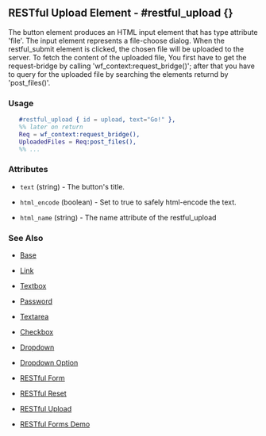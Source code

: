
## RESTful Upload Element - #restful_upload {}
  The button element produces an HTML input element that has type
  attribute 'file'. The input element represents a file-choose dialog.
  When the restful_submit element is clicked, the chosen file will be
  uploaded to the server.
  To fetch the content of the uploaded file, You first have to get the
  request-bridge by calling 'wf_context:request_bridge()'; after
  that you have to query for the uploaded file by searching
  the elements returnd by 'post_files()'.

### Usage

```erlang
   #restful_upload { id = upload, text="Go!" },
   %% later on return 
   Req = wf_context:request_bridge(),
   UploadedFiles = Req:post_files(),
   %% ...

```

### Attributes

   * `text` (string) - The button's title.

   * `html_encode` (boolean) - Set to true to safely html-encode the text.

   * `html_name` (string) - The name attribute of the restful_upload 

### See Also

 *  [Base](./base.html)

 *  [Link](./link.html)

 *  [Textbox](./textbox.html)

 *  [Password](./password.html)

 *  [Textarea](./textarea.html)

 *  [Checkbox](./checkbox.html)

 *  [Dropdown](./dropdown.html)

 *  [Dropdown Option](./option.html)

 *  [RESTful Form](restful_form.html)

 *  [RESTful Reset](restful_reset.html)

 *  [RESTful Upload](restful_upload.html)
    
 *  [RESTful Forms Demo](http://nitrogenproject.com/demos/restful)
